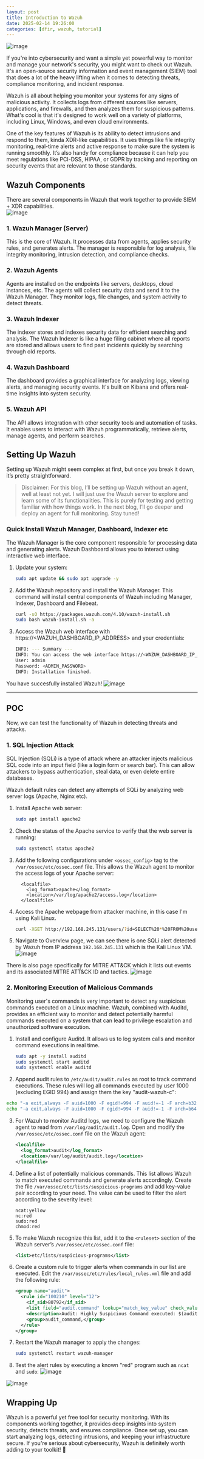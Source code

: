 ```yaml
---
layout: post
title: Introduction to Wazuh
date: 2025-02-14 19:26:00
categories: [dfir, wazuh, tutorial]
---
```


![image](https://github.com/user-attachments/assets/7578cdda-149a-44ca-817f-71a95db24243)


If you're into cybersecurity and want a simple yet powerful way to monitor and manage your network's security, you might want to check out Wazuh. It's an open-source security information and event management (SIEM) tool that does a lot of the heavy lifting when it comes to detecting threats, compliance monitoring, and incident response.

Wazuh is all about helping you monitor your systems for any signs of malicious activity. It collects logs from different sources like servers, applications, and firewalls, and then analyzes them for suspicious patterns. What's cool is that it's designed to work well on a variety of platforms, including Linux, Windows, and even cloud environments.

One of the key features of Wazuh is its ability to detect intrusions and respond to them, kinda XDR-like capabilities. It uses things like file integrity monitoring, real-time alerts and active response to make sure the system is running smoothly. It’s also handy for compliance because it can help you meet regulations like PCI-DSS, HIPAA, or GDPR by tracking and reporting on security events that are relevant to those standards.

## **Wazuh Components**  

There are several components in Wazuh that work together to provide SIEM + XDR capabilities.  
![image](https://github.com/user-attachments/assets/1f673a1c-e823-4da8-b0f9-79982e7da7c9)

### **1. Wazuh Manager (Server)**  
This is the core of Wazuh. It processes data from agents, applies security rules, and generates alerts. The manager is responsible for log analysis, file integrity monitoring, intrusion detection, and compliance checks.  

### **2. Wazuh Agents**  
Agents are installed on the endpoints like servers, desktops, cloud instances, etc. The agents will collect security data and send it to the Wazuh Manager. They monitor logs, file changes, and system activity to detect threats.  

### **3. Wazuh Indexer**  
The indexer stores and indexes security data for efficient searching and analysis.  The Wazuh Indexer is like a huge filing cabinet where all reports are stored and allows users to find past incidents quickly by searching through old reports.

### **4. Wazuh Dashboard**  
The dashboard provides a graphical interface for analyzing logs, viewing alerts, and managing security events. It's built on Kibana and offers real-time insights into system security.  

### **5. Wazuh API**  
The API allows integration with other security tools and automation of tasks. It enables users to interact with Wazuh programmatically, retrieve alerts, manage agents, and perform searches.  


## **Setting Up Wazuh**  

Setting up Wazuh might seem complex at first, but once you break it down, it’s pretty straightforward.  

> Disclaimer: For this blog, I’ll be setting up Wazuh without an agent, well at least not yet. I will just use the Wazuh server to explore and learn some of its functionalities. This is purely for testing and getting familiar with how things work. In the next blog, I’ll go deeper and deploy an agent for full monitoring. Stay tuned!
<!--
The system infrastructure for this setup consists of three main components: Wazuh Manager, DVWA (Damn Vulnerable Web Application), and Kali Linux. The Wazuh Manager is installed on an Ubuntu virtual machine (VM) and collects logs from the agents. This Ubuntu VM also hosts DVWA to test security flaws such as SQL Injection, Cross-Site Scripting (XSS), and brute-force attacks.

On the attacker side, Kali Linux is used to simulate attacks on DVWA. Kali is loaded with various penetration testing tools like SQLmap, Hydra, and Burp Suite, which help in executing security attacks to evaluate the effectiveness of Wazuh’s monitoring. Wazuh detects and alerts on attacks by analyzing web server logs, system logs, and application logs on the Ubuntu VM.
-->
### **Quick Install Wazuh Manager, Dashboard, Indexer etc**  
The Wazuh Manager is the core component responsible for processing data and generating alerts. Wazuh Dashboard allows you to interact using interactive web interface. 

1. Update your system:
   
   ```bash
   sudo apt update && sudo apt upgrade -y
   ```
2. Add the Wazuh repository and install the Wazuh Manager. This command will install central components of Wazuh including Manager, Indexer, Dashboard and Filebeat.
   
   ```bash
   curl -sO https://packages.wazuh.com/4.10/wazuh-install.sh  
   sudo bash wazuh-install.sh -a  
   ```
3. Access the Wazuh web interface with https://<WAZUH_DASHBOARD_IP_ADDRESS> and your credentials:
   
   ```bash
   INFO: --- Summary ---
   INFO: You can access the web interface https://<WAZUH_DASHBOARD_IP_ADDRESS>
   User: admin
   Password: <ADMIN_PASSWORD>
   INFO: Installation finished.   
   ```

You have succesfully installed Wazuh!
![image](https://github.com/user-attachments/assets/64f98515-4a48-4cb4-942f-ea6e28b4058f)
<!--
### Step 2: Install DVWA (Ubuntu VM)
We will use Docker to install DVWA quickly.

1. Install Docker & Pull DVWA Image
```bash
sudo apt install docker.io -y
sudo systemctl enable --now docker
sudo docker pull vulnerables/web-dvwa
```
2. Run DVWA in a Docker Container
```bash
sudo docker run --name dvwa -d -p 80:80 vulnerables/web-dvwa
```
3. DVWA will now be accessible at: http://[Ubuntu_VM_IP]/

![image](https://github.com/user-attachments/assets/7df28dca-00f6-47b9-a68a-fb5810bc1e10)

![image](https://github.com/user-attachments/assets/5350e20f-34b3-4962-86e2-2775235281d8) 
![image](https://github.com/user-attachments/assets/5155f1b5-de11-4586-aa93-8a403f120951)
-->
---

## POC

Now, we can test the functionality of Wazuh in detecting threats and attacks. 

### 1. SQL Injection Attack

SQL Injection (SQLi) is a type of attack where an attacker injects malicious SQL code into an input field (like a login form or search bar). This can allow attackers to bypass authentication, steal data, or even delete entire databases. 

Wazuh default rules can detect any attempts of SQLi by analyzing web server logs (Apache, Nginx etc). 

1. Install Apache web server:
   ```bash
   sudo apt install apache2
   ```
2. Check the status of the Apache service to verify that the web server is running:

   ```bash
   sudo systemctl status apache2
   ```
3. Add the following configurations under `<ossec_config>` tag to the `/var/ossec/etc/ossec.conf` file. This allows the Wazuh agent to monitor the access logs of your Apache server:

   ```
     <localfile>
       <log_format>apache</log_format>
       <location>/var/log/apache2/access.log</location>
     </localfile>
   ```
4. Access the Apache webpage from attacker machine, in this case I'm using Kali Linux.
   
   ```bash
   curl -XGET http://192.168.245.131/users/?id=SELECT%20*%20FROM%20users;
   ```
5. Navigate to Overview page, we can see there is one SQLi alert detected by Wazuh from IP address `192.168.245.131` which is the Kali Linux VM.
![image](https://github.com/user-attachments/assets/8a98f777-9615-4194-a63d-c85ab04b07ce)

There is also page specifically for MITRE ATT&CK which it lists out events and its associated MITRE ATT&CK ID and tactics.
![image](https://github.com/user-attachments/assets/bf70d46a-d7ca-4345-b015-af50ab170da1)

### 2. Monitoring Execution of Malicious Commands

Monitoring user's commands is very important to detect any suspicious commands executed on a Linux machine. Wazuh, combined with Auditd, provides an efficient way to monitor and detect potentially harmful commands executed on a system that can lead to privilege escalation and unauthorized software execution. 

1. Install and configure Auditd. It allows us to log system calls and monitor command executions in real time.
   
   ```bash
   sudo apt -y install auditd
   sudo systemctl start auditd
   sudo systemctl enable auditd
   ```

2. Append audit rules to `/etc/audit/audit.rules` as root to track command executions. These rules will log all commands executed by user 1000 (excluding EGID 994) and assign them the key "audit-wazuh-c":

```bash
echo "-a exit,always -F auid=1000 -F egid!=994 -F auid!=-1 -F arch=b32 -S execve -k audit-wazuh-c" >> /etc/audit/audit.rules
echo "-a exit,always -F auid=1000 -F egid!=994 -F auid!=-1 -F arch=b64 -S execve -k audit-wazuh-c" >> /etc/audit/audit.rules
```

3. For Wazuh to monitor Auditd logs, we need to configure the Wazuh agent to read from `/var/log/audit/audit.log`. Open and modify the `/var/ossec/etc/ossec.conf` file on the Wazuh agent:

   ```xml
   <localfile>
     <log_format>audit</log_format>
     <location>/var/log/audit/audit.log</location>
   </localfile>
   ```

4. Define a list of potentially malicious commands. This list allows Wazuh to match executed commands and generate alerts accordingly. Create the file `/var/ossec/etc/lists/suspicious-programs` and add key-value pair according to your need. The value can be used to filter the alert according to the severity level:

   ```
   ncat:yellow
   nc:red
   sudo:red
   chmod:red
   ```

5. To make Wazuh recognize this list, add it to the `<ruleset>` section of the Wazuh server’s `/var/ossec/etc/ossec.conf` file:

   ```xml
   <list>etc/lists/suspicious-programs</list>
   ```

6. Create a custom rule to trigger alerts when commands in our list are executed. Edit the `/var/ossec/etc/rules/local_rules.xml` file and add the following rule:

   ```xml
   <group name="audit">
     <rule id="100210" level="12">
       <if_sid>80792</if_sid>
       <list field="audit.command" lookup="match_key_value" check_value="red">etc/lists/suspicious-programs</list>
       <description>Audit: Highly Suspicious Command executed: $(audit.exe)</description>
       <group>audit_command,</group>
     </rule>
   </group>
   ```

7. Restart the Wazuh manager to apply the changes:

   ```bash
   sudo systemctl restart wazuh-manager
   ```

9. Test the alert rules by executing a known "red" program such as `ncat` and `sudo`:
![image](https://github.com/user-attachments/assets/2a272a8d-1693-46ac-a00a-305704f61c43)

![image](https://github.com/user-attachments/assets/fe1e169d-ad4b-4e63-8975-82b76387b48b)


## **Wrapping Up**  
Wazuh is a powerful yet free tool for security monitoring. With its components working together, it provides deep insights into system security, detects threats, and ensures compliance. Once set up, you can start analyzing logs, detecting intrusions, and keeping your infrastructure secure. If you're serious about cybersecurity, Wazuh is definitely worth adding to your toolkit! 🚀
